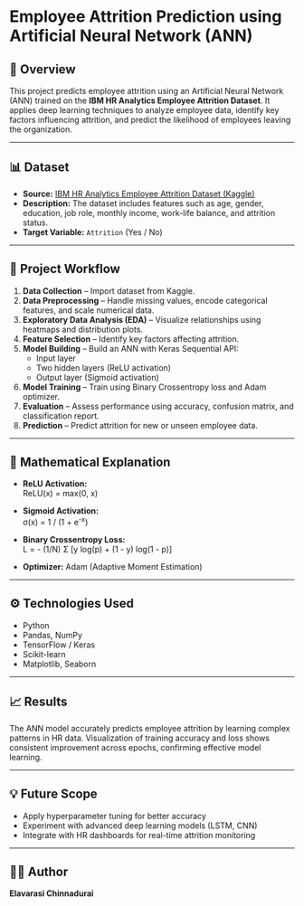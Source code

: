 # Employee Attrition Prediction using Artificial Neural Network (ANN)

## 📘 Overview
This project predicts employee attrition using an Artificial Neural Network (ANN) trained on the **IBM HR Analytics Employee Attrition Dataset**. It applies deep learning techniques to analyze employee data, identify key factors influencing attrition, and predict the likelihood of employees leaving the organization.

---

## 📊 Dataset
- **Source:** [IBM HR Analytics Employee Attrition Dataset (Kaggle)](https://www.kaggle.com/datasets/pavansubhasht/ibm-hr-analytics-attrition-dataset)
- **Description:** The dataset includes features such as age, gender, education, job role, monthly income, work-life balance, and attrition status.
- **Target Variable:** `Attrition` (Yes / No)

---

## 🧠 Project Workflow
1. **Data Collection** – Import dataset from Kaggle.
2. **Data Preprocessing** – Handle missing values, encode categorical features, and scale numerical data.
3. **Exploratory Data Analysis (EDA)** – Visualize relationships using heatmaps and distribution plots.
4. **Feature Selection** – Identify key factors affecting attrition.
5. **Model Building** – Build an ANN with Keras Sequential API:
   - Input layer
   - Two hidden layers (ReLU activation)
   - Output layer (Sigmoid activation)
6. **Model Training** – Train using Binary Crossentropy loss and Adam optimizer.
7. **Evaluation** – Assess performance using accuracy, confusion matrix, and classification report.
8. **Prediction** – Predict attrition for new or unseen employee data.

---

## 📐 Mathematical Explanation
- **ReLU Activation:**  
  ReLU(x) = max(0, x)

- **Sigmoid Activation:**  
  σ(x) = 1 / (1 + e<sup>-x</sup>)

- **Binary Crossentropy Loss:**  
  L = - (1/N) Σ [y log(p) + (1 - y) log(1 - p)]

- **Optimizer:** Adam (Adaptive Moment Estimation)

---

## ⚙️ Technologies Used
- Python
- Pandas, NumPy
- TensorFlow / Keras
- Scikit-learn
- Matplotlib, Seaborn

---

## 📈 Results
The ANN model accurately predicts employee attrition by learning complex patterns in HR data.
Visualization of training accuracy and loss shows consistent improvement across epochs, confirming effective model learning.

---

## 💡 Future Scope
- Apply hyperparameter tuning for better accuracy
- Experiment with advanced deep learning models (LSTM, CNN)
- Integrate with HR dashboards for real-time attrition monitoring

---

## 👩‍💻 Author
**Elavarasi Chinnadurai**
